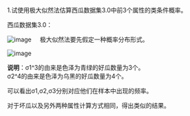 1.试使用极大似然法估算西瓜数据集3.0中前3个属性的类条件概率。 

<!-- more -->

西瓜数据集3.0：

![image](F:/%E6%9C%89%E9%81%93%E4%BA%91%E7%AC%94%E8%AE%B0%E5%AD%98%E5%82%A8/%E8%A5%BF%E7%93%9C%E6%95%B0%E6%8D%AE%E9%9B%863.0.png)
 &nbsp; &nbsp; 极大似然法要先假定一种概率分布形式。   


![image](F:/%E6%9C%89%E9%81%93%E4%BA%91%E7%AC%94%E8%AE%B0%E5%AD%98%E5%82%A8/%E9%A2%987.1.png)

**说明**：σ1^3的由来是色泽为青绿的好瓜数量为3个。  
σ2^4的由来是色泽为乌黑的好瓜数量为4个。  

可以看出σ1,σ2,σ3分别对应他们在样本中出现的频率。



对于坏瓜以及另外两种属性计算方式相同，得出类似的结果。
